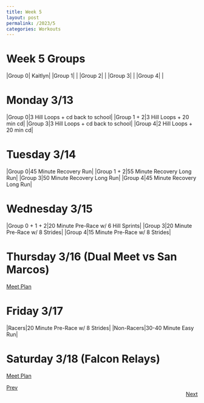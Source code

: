 ```yaml
---
title: Week 5
layout: post
permalink: /2023/5
categories: Workouts
---
```



# Week 5 Groups

|Group 0| Kaitlyn|
|Group 1| |
|Group 2| |
|Group 3| |
|Group 4| |

# Monday 3/13 

|Group 0|3 Hill Loops + cd back to school|
|Group 1 + 2|3 Hill Loops + 20 min cd|
|Group 3|3 Hill Loops + cd back to school|
|Group 4|2 Hill Loops + 20 min cd|

# Tuesday 3/14

|Group 0|45 Minute Recovery Run|
|Group 1 + 2|55 Minute Recovery Long Run|
|Group 3|50 Minute Recovery Long Run|
|Group 4|45 Minute Recovery Long Run|

# Wednesday 3/15

|Group 0 + 1 + 2|20 Minute Pre-Race w/ 6 Hill Sprints|
|Group 3|20 Minute Pre-Race w/ 8 Strides|
|Group 4|15 Minute Pre-Race w/ 8 Strides|

# Thursday 3/16 (Dual Meet vs San Marcos)

[Meet Plan]({{site.baseurl}}/2023/SM)

# Friday 3/17

|Racers|20 Minute Pre-Race w/ 8 Strides|
|Non-Racers|30-40 Minute Easy Run|

# Saturday 3/18 (Falcon Relays)

[Meet Plan]({{site.baseurl}}/2023/FR)

<div style="text-align: left"> <a href="{{site.baseurl}}/2023/4">Prev</a></div> 
<div style="text-align: right"> <a href="{{site.baseurl}}/2023/6">Next</a></div>